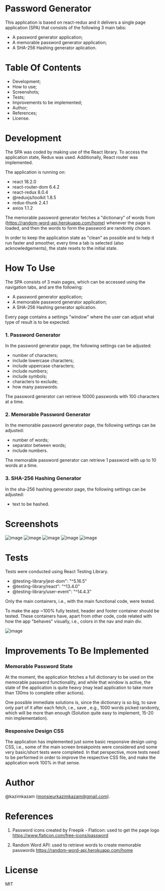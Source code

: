 
# Password Generator

This application is based on react-redux and it delivers a single page application (SPA) that consists of the following 3 main tabs:
- A password generator application;
- A memorable password generator application;
- A SHA-256 Hashing generator aplication.

# Table Of Contents
- Development;
- How to use;
- Screenshots;
- Tests;
- Improvements to be implemented;
- Author;
- References;
- License.

# Development
The SPA was coded by making use of the React library. To access the application state, Redux was used.
Additionally, React router was implemented.

The application is running on:
- react 18.2.0
- react-router-dom 6.4.2
- react-redux 8.0.4
- @reduxjs/toolkit 1.8.5
- redux-thunk 2.4.1
- axios 1.1.2

The memorable password generator fetches a "dictionary" of words from (https://random-word-api.herokuapp.com/home) whenever the page is loaded, and then the words to form the password are randomly chosen.

In order to keep the application state as "clean" as possible and to help it run faster and smoother, every time a tab is selected (also acknowledgements), the state resets to the initial state.

# How To Use

The SPA consists of 3 main pages, which can be accessed using the navigation tabs, and are the following:
- A password generator application;
- A memorable password generator application;
- A SHA-256 Hashing generator aplication.

Every page contains a settings "window" where the user can adjust what type of result is to be expected.

### 1. Password Generator

In the password generator page, the following settings can be adjusted:

- number of characters;
- include lowercase characters;
- include uppercase characters;
- include numbers;
- include symbols;
- characters to exclude;
- how many passwords.

The password generator can retrieve 10000 passwords with 100 characters at a time.

### 2. Memorable Password Generator

In the memorable password generator page, the following settings can be adjusted:

- number of words;
- separator between words;
- include numbers.

The memorable password generator can retrieve 1 password with up to 10 words at a time.

### 3. SHA-256 Hashing Generator

In the sha-256 hashing generator page, the following settings can be adjusted:

- text to be hashed.

# Screenshots

![image](https://user-images.githubusercontent.com/108230645/197826427-5a556b21-a982-428a-a487-9d29a3f12dc3.png)
![image](https://user-images.githubusercontent.com/108230645/197826614-f2e0718e-cd8c-45b9-9746-78851d00e56e.png)
![image](https://user-images.githubusercontent.com/108230645/197826692-bf2d3c5f-9aa7-417f-b503-34be4e0dc21a.png)
![image](https://user-images.githubusercontent.com/108230645/197826739-8b3a2b22-ffda-4b41-a0a5-3dc43ba071d5.png)
![image](https://user-images.githubusercontent.com/108230645/197826776-f56f50a8-1a53-490b-b9b7-2cab22a12e9e.png)

# Tests

Tests were conducted using React Testing Library.

- @testing-library/jest-dom": "^5.16.5"
- @testing-library/react": "^13.4.0"
- @testing-library/user-event": "^14.4.3"

Only the main containers, i.e., with the main functional code, were tested.

To make the app ~100% fully tested, header and footer container should be tested. These containers have, apart from other code, code related with how the app "behaves" visually, i.e., colors in the nav and main div. 

![image](https://user-images.githubusercontent.com/108230645/197827073-77c73ae1-d1ac-4bb8-b049-99be84b2e7d5.png)

# Improvements To Be Implemented

### Memorable Password State 

At the moment, the application fetches a full dictionary to be used on the memorable password functionality, and while that window is active, the state of the application is quite heavy (may lead application to take more than 130ms to complete other actions).

One possible immediate solutions is, since the dictionary is so big, to save only part of it after each fetch, i.e., save , e.g., 1000 words picked randomly, which will be more than enough (Solution quite easy to implement, 15-20 min implementation).

### Responsive Design CSS

The application has implemented just some basic responsive design using CSS, i.e., some of the main screen breakpoints were considered and some very basic/short tests were completed. In that perspective, more tests need to be performed in order to improve the respective CSS file, and make the application work 100% in that sense.

# Author

@kazimkazam (monsieurkazimkazam@gmail.com). 

# References

1. Password icons created by Freepik - Flaticon: used to get the page logo
https://www.flaticon.com/free-icons/password

2. Random Word API: used to retrieve words to create memorable passwords
https://random-word-api.herokuapp.com/home

# License

MIT